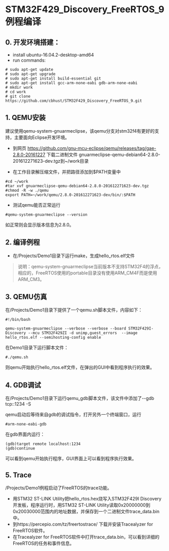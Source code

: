 # STM32F429_Discovery_FreeRTOS_9例程编译

## 0. 开发环境搭建：

- install ubuntu-16.04.2-desktop-amd64
- run commands:

```
# sudo apt-get update
# sudo apt-get upgrade
# sudo apt-get install build-essential git 
# sudo apt-get install gcc-arm-none-eabi gdb-arm-none-eabi
# mkdir work
# cd work
# git clone https://github.com/cbhust/STM32F429_Discovery_FreeRTOS_9.git
```
## 1. QEMU安装
  建议使用qemu-system-gnuarmeclipse，该qemu分支对stm32f4有更好的支持，主要面向Eclipse开发环境。
- 到网页 https://github.com/gnu-mcu-eclipse/qemu/releases/tag/gae-2.8.0-20161227 下载二进制文件 gnuarmeclipse-qemu-debian64-2.8.0-201612271623-dev.tgz到~/work目录

- 在工作目录解压缩文件，并把路径添加到$PATH变量中
```
#cd ~/work
#tar xvf gnuarmeclipse-qemu-debian64-2.8.0-201612271623-dev.tgz
#chmod -R -w ./qemu
export PATH=~/work/qemu/2.8.0-201612271623-dev/bin/:$PATH
```
- 测试qemu能否正常运行

```
#qemu-system-gnuarmeclipse --version
```
如正常则会显示版本信息为2.8.0。

## 2. 编译例程

- 在/Projects/Demo1目录下运行make，生成hello_rtos.elf文件

> 说明：qemu-system-gnuarmeclipse当前版本不支持STM32F4的浮点，相应的，FreeRTOS使用的portable目录没有使用ARM_CM4F而是使用ARM_CM3。


## 3. QEMU仿真

在/Projects/Demo1目录下提供了一个qemu.sh脚本文件，内容如下：
```
#!/bin/bash

qemu-system-gnuarmeclipse --verbose --verbose --board STM32F429I-Discovery --mcu STM32F429ZI -d unimp,guest_errors  --image hello_rtos.elf --semihosting-config enable
```
在Demo1目录下运行脚本文件：
```
#./qemu.sh
```
则qemu开始执行hello_rtos.elf文件，在弹出的GUI中看到程序执行的效果。

## 4. GDB调试
 
在/Projects/Demo1目录下运行qemu_gdb脚本文件，该文件中添加了--gdb tcp::1234 -S

qemu启动后等待来自gdb的调试指令，打开另外一个终端窗口，运行
```
#arm-none-eabi-gdb
```
在gdb界面内运行：
```
(gdb)target remote localhost:1234
(gdb)continue
```
可以看到qemu开始执行程序，GUI界面上可以看到程序执行效果。

 ## 5. Trace
 
/Projects/Demo1例程启动了FreeRTOS的trace功能。
- 用STM32 ST-LINK Utility把hello_rtos.hex烧写入STM32F429I Discovery开发板，程序运行时，用STM32 ST-LINK Utility读取0x20000000到0x20030000范围内的地址数据，并保存到一个二进制文件trace_data.bin中。
- 到https://percepio.com/tz/freertostrace/ 下载并安装Tracealyzer for FreeRTOS软件。
- 在Tracealyzer for FreeRTOS软件中打开trace_data.bin，可以看到详细的FreeRTOS的任务和事件信息。
 
 






